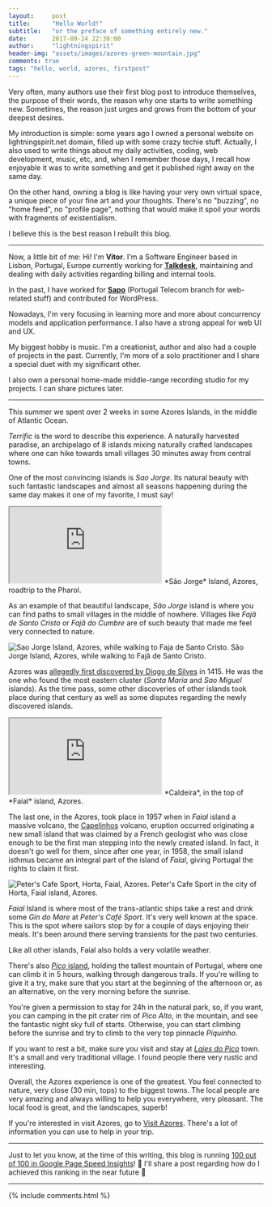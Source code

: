 ```yaml
---
layout:     post
title:      "Hello World!"
subtitle:   "or the preface of something entirely new."
date:       2017-09-24 22:30:00
author:     "lightningspirit"
header-img: "assets/images/azores-green-mountain.jpg"
comments: true
tags: "hello, world, azores, firstpost"
---
```


Very often, many authors use their first blog post to introduce themselves, the purpose of their words, the reason why one starts to write something new. Sometimes, the reason just urges and grows from the bottom of your deepest desires.

<!--more-->

My introduction is simple: some years ago I owned a personal website on lightningspirit.net domain, filled up with some crazy techie stuff. Actually, I also used to write things about my daily activities, coding, web development, music, etc, and, when I remember those days, I recall how enjoyable it was to write something and get it published right away on the same day.

On the other hand, owning a blog is like having your very own virtual space, a unique piece of your fine art and your thoughts. There's no "buzzing", no "home feed", no "profile page", nothing that would make it spoil your words with fragments of existentialism.

I believe this is the best reason I rebuilt this blog.

<hr>

Now, a little bit of me: Hi! I'm **Vitor**. I'm a Software Engineer based in Lisbon, Portugal, Europe currently working for **[Talkdesk](https://www.talkdesk.com)**, maintaining and dealing with daily activities regarding billing and internal tools.

In the past, I have worked for **[Sapo](http://www.sapo.pt)** (Portugal Telecom branch for web-related stuff) and contributed for WordPress.

Nowadays, I'm very focusing in learning more and more about concurrency models and application performance. I also have a strong appeal for web UI and UX.

My biggest hobby is music. I'm a creationist, author and also had a couple of projects in the past. Currently, I'm more of a solo practitioner and I share a special duet with my significant other. 

I also own a personal home-made middle-range recording studio for my projects. I can share pictures later.

<hr>

This summer we spent over 2 weeks in some Azores Islands, in the middle of Atlantic Ocean. 

*Terrific* is the word to describe this experience. A naturally harvested paradise, an archipelago of 8 islands mixing naturally crafted landscapes where one can hike towards small villages 30 minutes away from central towns.

One of the most convincing islands is *Sao Jorge*. Its natural beauty with such fantastic landscapes and almost all seasons happening during the same day makes it one of my favorite, I must say!

<div class="embed-responsive embed-responsive-16by9">
    <iframe  class="embed-responsive-item" src="https://www.youtube.com/embed/Yy4-lEeNX-o" allowfullscreen></iframe>
    <span class="caption text-muted">*São Jorge* Island, Azores, roadtrip to the Pharol.</span>
</div>

As an example of that beautiful landscape, *São Jorge* island is where you can find paths to small villages in the middle of nowhere. Villages like *Fajã de Santo Cristo* or *Fajã do Cumbre* are of such beauty that made me feel very connected to nature.

<img src="{{ site.baseurl }}/assets/images/azores-green-mountain-ocean.jpg" class="img-fluid" alt="Sao Jorge Island, Azores, while walking to Faja de Santo Cristo.">
<span class="caption text-muted">São Jorge Island, Azores, while walking to Fajã de Santo Cristo.</span>

Azores was [allegedly first discovered by Diogo de Silves](https://en.wikipedia.org/wiki/History_of_the_Azores) in 1415. He was the one who found the most eastern cluster (*Santa Maria* and *Sao Miguel* islands). As the time pass, some other discoveries of other islands took place during that century as well as some disputes regarding the newly discovered islands.

<div class="embed-responsive embed-responsive-16by9">
    <iframe  class="embed-responsive-item" src="https://www.youtube.com/embed/WBhPF8_qaYc" allowfullscreen></iframe>
    <span class="caption text-muted">*Caldeira*, in the top of *Faial* island, Azores.</span>
</div>

The last one, in the Azores, took place in 1957 when in *Faial* island a massive volcano, the [Capelinhos](https://en.wikipedia.org/wiki/Capelinhos) volcano, eruption occurred originating a new small island that was claimed by a French geologist who was close enough to be the first man stepping into the newly created island. In fact, it doesn't go well for them, since after one year, in 1958, the small island isthmus became an integral part of the island of *Faial*, giving Portugal the rights to claim it first.

<img src="{{ site.baseurl }}/assets/images/azores-faial-peter-cafe-sport.jpg" class="img-fluid" alt="Peter's Cafe Sport, Horta, Faial, Azores.">
<span class="caption text-muted">Peter's Cafe Sport in the city of Horta, Faial island, Azores.</span>

*Faial* Island is where most of the trans-atlantic ships take a rest and drink some *Gin do Mare*  at *Peter's Café Sport*. It's very well known at the space. This is the spot where sailors stop by for a couple of days enjoying their meals. It's been around there serving transients for the past two centuries.

Like all other islands, Faial also holds a very volatile weather.

There's also [*Pico* island](https://en.wikipedia.org/wiki/Mount_Pico), holding the tallest mountain of Portugal, where one can climb it in 5 hours, walking through dangerous trails. If you're willing to give it a try, make sure that you start at the beginning of the afternoon or, as an alternative, on the very morning before the sunrise. 

You're given a permission to stay for 24h in the natural park, so, if you want, you can camping in the pit crater rim of *Pico Alto*, in the mountain, and see the fantastic night sky full of starts. Otherwise, you can start climbing before the sunrise and try to climb to the very top pinnacle *Piquinho*.

If you want to rest a bit, make sure you visit and stay at *[Lajes do Pico](https://en.wikipedia.org/wiki/Lajes_do_Pico)* town. It's a small and very traditional village. I found people there very rustic and interesting.

Overall, the Azores experience is one of the greatest. You feel connected to nature, very close (30 min, tops) to the biggest towns. The local people are very amazing and always willing to help you everywhere, very pleasant. The local food is great, and the landscapes, superb!

If you're interested in visit Azores, go to [Visit Azores](https://www.visitazores.com/en). There's a lot of information you can use to help in your trip.

<hr>

Just to let you know, at the time of this writing, this blog is running [100 out of 100 in Google Page Speed Insights](https://developers.google.com/speed/pagespeed/insights/?url=https%3A%2F%2Flightningspir.it%2F)! 💪 I'll share a post regarding how do I achieved this ranking in the near future 🙂

<hr>

{% include comments.html %}